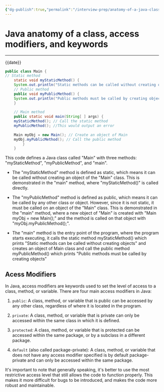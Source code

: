 ```yaml
---
{"dg-publish":true,"permalink":"/interview-prep/anatomy-of-a-java-class/"}
---
```


# Java anatomy of a class, access modifiers, and keywords

---

{{date}}

```java
public class Main { 
// Static method 
	static void myStaticMethod() { 
	System.out.println("Static methods can be called without creating objects"); } 
	// Public method 
	public void myPublicMethod() { 
	System.out.println("Public methods must be called by creating objects"); 
	} 
	
	// Main method 
	public static void main(String[ ] args) { 
	myStaticMethod(); // Call the static method 
	myPublicMethod(); //This would output an error 
	
	Main myObj = new Main(); // Create an object of Main 
	myObj.myPublicMethod(); // Call the public method 
		} 
	}
```

This code defines a Java class called "Main" with three methods: "myStaticMethod", "myPublicMethod", and "main".

-   The "myStaticMethod" method is defined as static, which means it can be called without creating an object of the "Main" class. This is demonstrated in the "main" method, where "myStaticMethod()" is called directly.

-   The "myPublicMethod" method is defined as public, which means it can be called by any other class or object. However, since it is not static, it must be called on an object of the "Main" class. This is demonstrated in the "main" method, where a new object of "Main" is created with "Main myObj = new Main();" and the method is called on that object with "myObj.myPublicMethod();".

-   The "main" method is the entry point of the program, where the program starts executing, it calls the static method myStaticMethod() which prints "Static methods can be called without creating objects" and creates an object of Main class and call the public method myPublicMethod() which prints "Public methods must be called by creating objects"

## Acess Modifiers

In Java, access modifiers are keywords used to set the level of access to a class, method, or variable. There are four main access modifiers in Java:

1.  `public`: A class, method, or variable that is public can be accessed by any other class, regardless of where it is located in the program.
    
2.  `private`: A class, method, or variable that is private can only be accessed within the same class in which it is defined.
    
3.  `protected`: A class, method, or variable that is protected can be accessed within the same package, or by a subclass in a different package.
    
4.  `default` (also called package-private): A class, method, or variable that does not have any access modifier specified is by default package-private and can only be accessed within the same package.
    

It's important to note that generally speaking, it's better to use the most restrictive access level that still allows the code to function properly. This makes it more difficult for bugs to be introduced, and makes the code more robust and maintainable.